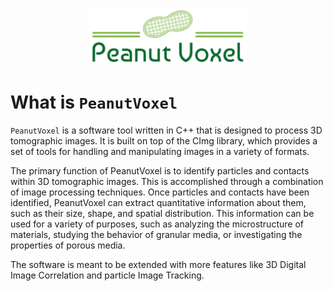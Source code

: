 <p align="center">
<img src="./PeanutVolex_logo.png" width="50%"/>
</p>

# What is `PeanutVoxel`

`PeanutVoxel` is a software tool written in C++ that is designed to process 3D tomographic images. It is built on top of the CImg library, which provides a set of tools for handling and manipulating images in a variety of formats.

The primary function of PeanutVoxel is to identify particles and contacts within 3D tomographic images. This is accomplished through a combination of image processing techniques. Once particles and contacts have been identified, PeanutVoxel can extract quantitative information about them, such as their size, shape, and spatial distribution. This information can be used for a variety of purposes, such as analyzing the microstructure of materials, studying the behavior of granular media, or investigating the properties of porous media.

<!-- PeanutVoxel was initially developed for the PhD work of Kamilia, who used it to analyse the oedometric compression of soft spheres.
However, the software is meant to be extended with more features like 3D Digital Image Correlation and particle Image Tracking. -->

The software is meant to be extended with more features like 3D Digital Image Correlation and particle Image Tracking.





 


